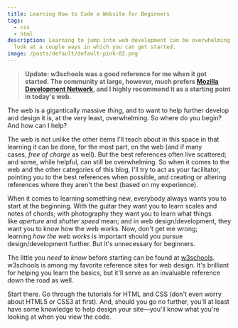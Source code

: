 ```yaml
---
title: Learning How to Code a Website for Beginners
tags:
  - css
  - html
description: Learning to jump into web development can be overwhelming. Let's
  look at a couple ways in which you can get started.
image: /posts/default/default-pink-02.png
---
```


> **Update: w3schools was a good reference for me when it got started. The community at large, however, much prefers [Mozilla Development Network](https://developer.mozilla.org), and I highly recommend it as a starting point in today's web.**

The web is a gigantically massive *thing*, and to want to help further develop and design it is, at the very least, overwhelming. So where do you begin? And how can I help?

The web is not unlike the other items I'll teach about in this space in that learning it can be done, for the most part, on the web (and if many cases, *free of charge* as well). But the best references often live scattered; and some, while helpful, can still be overwhelming. So when it comes to the web and the other categories of this blog, I'll try to act as your facilitator, pointing you to the best references when possible, and creating or altering references where they aren't the best (based on my experience).

When it comes to learning something new, everybody always wants you to start at the beginning. With the guitar they want you to learn scales and notes of chords; with photography they want you to learn what things like *aperture* and *shutter speed* mean; and in web design/development, they want you to know how the web works. Now, don't get me wrong; learning *how the web works* is important should you pursue design/development further. But it's unnecessary for beginners.

The little you *need to know* before starting can be found at [w3schools](http://www.w3schools.com/). w3schools is among my favorite reference sites for web design. It's brilliant for helping you learn the basics, but it'll serve as an invaluable reference down the road as well.

Start there. Go through the tutorials for HTML and CSS (don't even worry about HTML5 or CSS3 at first). And, should you go no further, you'll at least have some knowledge to help design your site—you'll know what you're looking at when you view the code.
